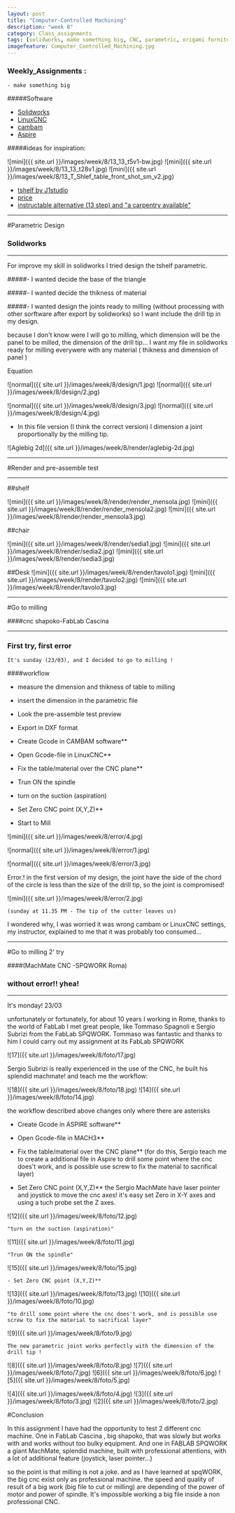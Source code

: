 ```yaml
---
layout: post
title: "Computer-Controlled Machining"
description: "week 8"
category: Class_assignments
tags: [solidworks, make something big, CNC, parametric, origami forniture, ]
imagefeature: Computer_Controlled_Machining.jpg
---
```


### Weekly_Assignments :

	- make something big

#####Software

- [Solidworks](https://www.solidworks.com)
- [LinuxCNC](http://http://www.linuxcnc.org)
- [cambam](http://www.cambam.info)
- [Aspire](http://www.vectric.com/products/aspire.html)

#####ideas for inspiration:

![mini]({{ site.url }}/images/week/8/13_13_t5v1-bw.jpg)
![mini]({{ site.url }}/images/week/8/13_13_t28v1.jpg)
![mini]({{ site.url }}/images/week/8/13_T_Shlef_table_front_shot_sm_v2.jpg)

- [tshelf by J1studio](http://www.j1studio.com/furniture/tshelf/)
- [price](http://store.j1studio.com/product/t-shelf-t8)
- [instructable alternative (13 step) and "a carpentry available" ](http://www.instructables.com/id/DIY-Modal-Designer-Shelves-T-Shelves/step6/Rout-slots/)


****

#Parametric Design

### Solidworks

****

For improve my skill in solidworks I tried design the tshelf parametric.

#####- I wanted decide the base of the triangle 

#####- I wanted decide the thikness of material 

#####- I wanted design the joints ready to milling (without processing with other sorftware after export by solidworks) so I want include the drill tip in my design.

because I don't know were I will go to milling, which dimension will be the panel to be milled, the dimension of the drill tip... I want my file in solidworks ready for milling everywere with any material ( thikness and dimension of panel )



Equation

![normal]({{ site.url }}/images/week/8/design/1.jpg)
![normal]({{ site.url }}/images/week/8/design/2.jpg)

![normal]({{ site.url }}/images/week/8/design/3.jpg)
![normal]({{ site.url }}/images/week/8/design/4.jpg)

- In this file version (I think the correct version) I dimension a joint proportionally by the milling tip.

![Aglebig 2d]({{ site.url }}/images/week/8/render/aglebig-2d.jpg)

****

#Render and pre-assemble test

****

##shelf

![mini]({{ site.url }}/images/week/8/render/render_mensola.jpg)
![mini]({{ site.url }}/images/week/8/render/render_mensola2.jpg)
![mini]({{ site.url }}/images/week/8/render/render_mensola3.jpg)

##chair

![mini]({{ site.url }}/images/week/8/render/sedia1.jpg)
![mini]({{ site.url }}/images/week/8/render/sedia2.jpg)
![mini]({{ site.url }}/images/week/8/render/sedia3.jpg)

##Desk
![mini]({{ site.url }}/images/week/8/render/tavolo1.jpg)
![mini]({{ site.url }}/images/week/8/render/tavolo2.jpg)
![mini]({{ site.url }}/images/week/8/render/tavolo3.jpg)

****

#Go to milling 

####cnc shapoko-FabLab Cascina


****

### First try, first error

	It's sunday (23/03), and I decided to go to milling ! 

####workflow

- measure the dimension and thikness of table to milling

- insert the dimension in the parametric file

- Look  the pre-assemble test preview

- Export in DXF format

- Create Gcode in CAMBAM software**

- Open Gcode-file in LinuxCNC**

- Fix the table/material over the CNC plane**

- Trun ON the spindle

- turn on the suction (aspiration)

- Set Zero CNC point (X,Y,Z)**

- Start to Mill

![mini]({{ site.url }}/images/week/8/error/4.jpg)

![normal]({{ site.url }}/images/week/8/error/1.jpg)

![normal]({{ site.url }}/images/week/8/error/3.jpg)

Error.! in the first version of my design, the joint have the side of the chord of the circle is less than the size of the drill tip, so the joint is compromised!

![mini]({{ site.url }}/images/week/8/error/2.jpg)

	(sunday at 11.35 PM - The tip of the cutter leaves us)

I wondered why, I was worried it was wrong cambam or LinuxCNC settings, my instructor, explained to me that it was probably too consumed...

****

#Go to milling 2' try

####(MachMate CNC -SPQWORK Roma)

### without error!! yhea!

****

It's monday! 23/03

unfortunately or fortunately, for about 10 years I working in Rome, 
thanks to the world of FabLab I met great people, like Tommaso Spagnoli e Sergio Subrizi from the FabLab SPQWORK.
Tommaso was fantastic and thanks to him I could carry out my assignment at its FabLab SPQWORK

![17]({{ site.url }}/images/week/8/foto/17.jpg)

Sergio Subrizi is really experienced in the use of the CNC, he built his splendid machmate!
and teach me the workflow:


![18]({{ site.url }}/images/week/8/foto/18.jpg)
![14]({{ site.url }}/images/week/8/foto/14.jpg)

the workflow described above changes only where there are asterisks

- Create Gcode in ASPIRE software**

- Open Gcode-file in MACH3**

- Fix the table/material over the CNC plane**
(for do this, Sergio teach me to create a additional file in Aspire to drill some point where the cnc does't work, and is possible use screw to fix the material to sacrifical layer)

- Set Zero CNC point (X,Y,Z)**
the Sergio MachMate have laser pointer and joystick to move the cnc axes! 
it's easy set Zero in X-Y axes and using a tuch probe set the Z axes.


![12]({{ site.url }}/images/week/8/foto/12.jpg)

	"turn on the suction (aspiration)"

![11]({{ site.url }}/images/week/8/foto/11.jpg)

	"Trun ON the spindle"

![15]({{ site.url }}/images/week/8/foto/15.jpg)

	- Set Zero CNC point (X,Y,Z)**

![13]({{ site.url }}/images/week/8/foto/13.jpg)
![10]({{ site.url }}/images/week/8/foto/10.jpg)

	"to drill some point where the cnc does't work, and is possible use screw to fix the material to sacrifical layer"



![9]({{ site.url }}/images/week/8/foto/9.jpg)

	The new parametric joint works perfectly with the dimension of the drill tip !


![8]({{ site.url }}/images/week/8/foto/8.jpg)
![7]({{ site.url }}/images/week/8/foto/7.jpg)
![6]({{ site.url }}/images/week/8/foto/6.jpg)
![5]({{ site.url }}/images/week/8/foto/5.jpg)

![4]({{ site.url }}/images/week/8/foto/4.jpg)
![3]({{ site.url }}/images/week/8/foto/3.jpg)
![2]({{ site.url }}/images/week/8/foto/2.jpg)



#Conclusion

In this assignment I have had the opportunity to test 2 different cnc machine.
One in FabLab Cascina , big shapoko, that was slowly but works with and works without too bulky equipment.
And one in FABLAB SPQWORK a giant MachMate, splendid machine, built with professional attentions, with a lot of additional feature (joystick, laser pointer...)

so the point is that milling is not a joke. and as I have learned at spqWORK, the big cnc exist only as professional machine.
the speed and quality of result of a big work (big file to cut or milling) are depending of the power of motor and power of spindle.
It's impossible working a big file inside a non professional CNC.



